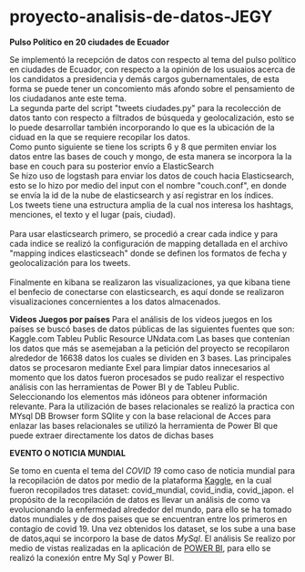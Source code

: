 # proyecto-analisis-de-datos-JEGY

**Pulso Político en 20 ciudades de Ecuador**

  Se implementó la recepción de datos con respecto al tema del pulso político en ciudades de Ecuador, con respecto a la opinión de 
  los usuaios acerca de los candidatos a presidencia y demás cargos gubernamentales, de esta forma se puede tener un concomiento más 
  afondo sobre el pensamiento de los ciudadanos ante este tema.
  <br/>
  La segunda parte del script "tweets ciudades.py" para la recolección de datos tanto con respecto a filtrados de búsqueda y geolocalización,
  esto se lo puede desarrollar también incorporando lo que es la ubicación de la ciduad en la que se requiere recopilar los datos.
  <br/>
  Como punto siguiente se tiene los scripts  6 y 8 que permiten enviar los datos entre las bases de couch y mongo, de esta manera se incorpora la
  la base en couch para su posterior envío a ElasticSearch
  <br/>
  Se hizo uso de logstash para enviar los datos de couch hacia Elasticsearch, esto se lo hizo por medio del input con el nombre "couch.conf", 
  en donde se envía la id de la nube de elasticsearch y así registrar en los índices.
  <br/>
  Los tweets tiene una estructura amplia de la cual nos interesa los hashtags, menciones, el texto y el lugar (país, ciudad).  <br/>
  <br/>
  Para usar elasticsearch primero, se procedió a crear cada indice y para cada indice se realizó la configuración de mapping detallada en el archivo "mapping indices elasticseach" donde se definen los formatos de fecha y geolocalización para los tweets.<br/>
  <br/>
  Finalmente en kibana se realizaron las visualizaciones, ya que kibana tiene el benfecio de conectarse con elasticsearch, es aquí donde se realizaron visualizaciones concernientes a los datos almacenados.
  <br/>
  
**Videos Juegos por países**
Para el análisis de los videos juegos en los países se buscó bases de datos públicas de las siguientes fuentes que son:
Kaggle.com
Tableu Public Resource
UNdata.com
Las bases que contenían los datos que más se asemejaban a la petición del proyecto se recopilaron alrededor de 16638 datos los cuales se dividen en 3 bases. 
Las principales datos se procesaron mediante Exel para limpiar datos innecesarios al momento que los datos fueron procesados se pudo realizar el respectivo análisis con las herramientas de Power BI y de Tableu Public. Seleccionando los elementos más idóneos para obtener información relevante.
Para la utilización de bases relacionales se realizó la practica con MYsql DB Browser form SQlite y con la base relacional de Acces para enlazar las bases relacionales se utilizó la herramienta de Power BI que puede extraer directamente los datos de dichas bases

**EVENTO O NOTICIA MUNDIAL**

Se tomo en cuenta el tema del *COVID 19* como caso de noticia mundial para la recopilación 
de datos por medio de la plataforma <a href="https://www.kaggle.com/datasets">Kaggle</a>, en la cual fueron recopilados
tres dataset: covid_mundial, covid_india, covid_japon. el propósito de la recopilación de datos es llevar un 
análisis de como va evolucionando la enfermedad alrededor del mundo, para ello se ha tomado datos mundiales y 
de dos paises  que se encuentran entre los primeros en contagio de covid 19. Una vez obtenidos los dataset, se los sube a
una base de datos,aqui se incorporo la base de datos *MySql*. El análisis Se realizo por medio
de vistas realizadas en la aplicación de <a href="https://powerbi.microsoft.com/">POWER BI</a>, para ello se realizó la 
conexión entre My Sql y Power BI.
